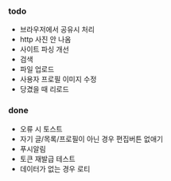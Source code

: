 ### todo

- 브라우저에서 공유시 처리
- http 사진 안 나옴
- 사이트 파싱 개선
- 검색
- 파일 업로드
- 사용자 프로필 이미지 수정
- 당겼을 때 리로드

### done

- 오류 시 토스트
- 자기 글/목록/프로필이 아닌 경우 편집버튼 없애기
- 푸시알림
- 토큰 재발급 테스트
- 데이터가 없는 경우 로티
